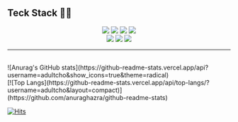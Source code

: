 ## Teck Stack 🧑‍💻

<div align=center>
<img src="https://img.shields.io/badge/react-black?style=for-the-badge&logo=react&logoColor=blue">
<img src="https://img.shields.io/badge/redux-tookit-light black?style=for-the-badge&logoredux&logoColor=blue">
<img src="https://img.shields.io/badge/webRTC-white?style=for-the-badge&logo=webRTC&logoColor=blue">
<img src="https://img.shields.io/badge/socketio-black?style=for-the-badge&logo=socket.io&logoColor=white">
  <br>
<img src="https://img.shields.io/badge/amazonaws-green?style=for-the-badge&logo=amazonaws&logoColor=grey">
<img src="https://img.shields.io/badge/github-181717?style=for-the-badge&logo=github&logoColor=grey">
<img src="https://img.shields.io/badge/git-F05032?style=for-the-badge&logo=git&logoColor=grey">
</div>

- - -
  <br>
![Anurag's GitHub stats](https://github-readme-stats.vercel.app/api?username=adultcho&show_icons=true&theme=radical)
<br>
[![Top Langs](https://github-readme-stats.vercel.app/api/top-langs/?username=adultcho&layout=compact)](https://github.com/anuraghazra/github-readme-stats)

[![Hits](https://hits.seeyoufarm.com/api/count/incr/badge.svg?url=https%3A%2F%2Fgithub.com%2Fadultcho&count_bg=%2379C83D&title_bg=%23555555&icon=&icon_color=%23E7E7E7&title=hits&edge_flat=false)](https://hits.seeyoufarm.com)                
